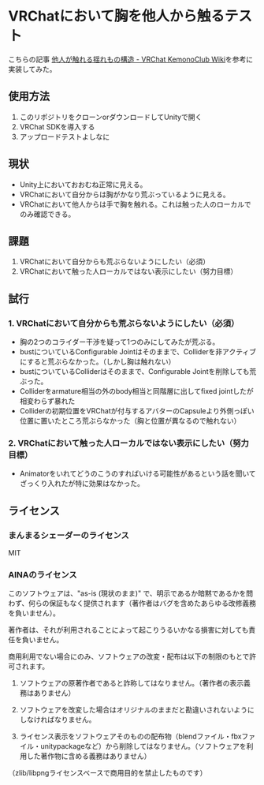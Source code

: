 # VRChatにおいて胸を他人から触るテスト

こちらの記事 [他人が触れる揺れもの構造 - VRChat KemonoClub Wiki](https://seesaawiki.jp/vrchat_kemonoclub/d/%C2%BE%BF%CD%A4%AC%BF%A8%A4%EC%A4%EB%CD%C9%A4%EC%A4%E2%A4%CE%B9%BD%C2%A4)を参考に実装してみた。

## 使用方法

1. このリポジトリをクローンorダウンロードしてUnityで開く
2. VRChat SDKを導入する
3. アップロードテストよしなに

## 現状

- Unity上においておおむね正常に見える。
- VRChatにおいて自分からは胸がかなり荒ぶっているように見える。
- VRChatにおいて他人からは手で胸を触れる。これは触った人のローカルでのみ確認できる。

## 課題

1. VRChatにおいて自分からも荒ぶらないようにしたい（必須）
2. VRChatにおいて触った人ローカルではない表示にしたい（努力目標）

## 試行

### 1. VRChatにおいて自分からも荒ぶらないようにしたい（必須）

- 胸の2つのコライダー干渉を疑って1つのみにしてみたが荒ぶる。
- bustについているConfigurable Jointはそのままで、Colliderを非アクティブにすると荒ぶらなかった。（しかし胸は触れない）
- bustについているColliderはそのままで、Configurable Jointを削除しても荒ぶった。
- Colliderをarmature相当の外のbody相当と同階層に出してfixed jointしたが相変わらず暴れた
- Colliderの初期位置をVRChatが付与するアバターのCapsuleより外側っぽい位置に置いたところ荒ぶらなかった（胸と位置が異なるので触れない）

### 2. VRChatにおいて触った人ローカルではない表示にしたい（努力目標）

- Animatorをいれてどうのこうのすればいける可能性があるという話を聞いてざっくり入れたが特に効果はなかった。

## ライセンス

### まんまるシェーダーのライセンス

MIT

### AINAのライセンス

このソフトウェアは、"as-is (現状のまま)" で、明示であるか暗黙であるかを問わず、何らの保証もなく提供されます（著作者はバグを含めたあらゆる改修義務を負いません）。

著作者は、それが利用されることによって起こりうるいかなる損害に対しても責任を負いません。

商用利用でない場合にのみ、ソフトウェアの改変・配布は以下の制限のもとで許可されます。

1. ソフトウェアの原著作者であると詐称してはなりません。（著作者の表示義務はありません）

2. ソフトウェアを改変した場合はオリジナルのままだと勘違いされないようにしなければなりません。

3. ライセンス表示をソフトウェアそのものの配布物（blendファイル・fbxファイル・unitypackageなど）から削除してはなりません。（ソフトウェアを利用した著作物に含める義務はありません）

（zlib/libpngライセンスベースで商用目的を禁止したものです）

